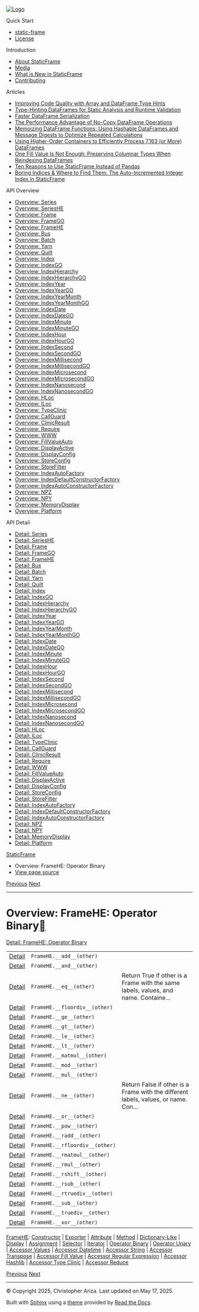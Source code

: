 [![Logo](../_static/sf-logo-web_icon-small.png)](../index.md)

Quick Start

* [static-frame](../readme.md)
* [License](../license.md)

Introduction

* [About StaticFrame](../intro.md)
* [Media](../intro.md#media)
* [What is New in StaticFrame](../new.md)
* [Contributing](../contributing.md)

Articles

* [Improving Code Quality with Array and DataFrame Type Hints](../articles/guard.md)
* [Type-Hinting DataFrames for Static Analysis and Runtime Validation](../articles/ftyping.md)
* [Faster DataFrame Serialization](../articles/serialize.md)
* [The Performance Advantage of No-Copy DataFrame Operations](../articles/no_copy.md)
* [Memoizing DataFrame Functions: Using Hashable DataFrames and Message Digests to Optimize Repeated Calculations](../articles/hash.md)
* [Using Higher-Order Containers to Efficiently Process 7,163 (or More) DataFrames](../articles/uhoc.md)
* [One Fill Value Is Not Enough: Preserving Columnar Types When Reindexing DataFrames](../articles/fill_value.md)
* [Ten Reasons to Use StaticFrame Instead of Pandas](../articles/upgrade.md)
* [Boring Indices & Where to Find Them: The Auto-Incremented Integer Index in StaticFrame](../articles/aiii.md)

API Overview

* [Overview: Series](series.md)
* [Overview: SeriesHE](series_he.md)
* [Overview: Frame](frame.md)
* [Overview: FrameGO](frame_go.md)
* [Overview: FrameHE](frame_he.md)
* [Overview: Bus](bus.md)
* [Overview: Batch](batch.md)
* [Overview: Yarn](yarn.md)
* [Overview: Quilt](quilt.md)
* [Overview: Index](index.md)
* [Overview: IndexGO](index_go.md)
* [Overview: IndexHierarchy](index_hierarchy.md)
* [Overview: IndexHierarchyGO](index_hierarchy_go.md)
* [Overview: IndexYear](index_year.md)
* [Overview: IndexYearGO](index_year_go.md)
* [Overview: IndexYearMonth](index_year_month.md)
* [Overview: IndexYearMonthGO](index_year_month_go.md)
* [Overview: IndexDate](index_date.md)
* [Overview: IndexDateGO](index_date_go.md)
* [Overview: IndexMinute](index_minute.md)
* [Overview: IndexMinuteGO](index_minute_go.md)
* [Overview: IndexHour](index_hour.md)
* [Overview: IndexHourGO](index_hour_go.md)
* [Overview: IndexSecond](index_second.md)
* [Overview: IndexSecondGO](index_second_go.md)
* [Overview: IndexMillisecond](index_millisecond.md)
* [Overview: IndexMillisecondGO](index_millisecond_go.md)
* [Overview: IndexMicrosecond](index_microsecond.md)
* [Overview: IndexMicrosecondGO](index_microsecond_go.md)
* [Overview: IndexNanosecond](index_nanosecond.md)
* [Overview: IndexNanosecondGO](index_nanosecond_go.md)
* [Overview: HLoc](hloc.md)
* [Overview: ILoc](iloc.md)
* [Overview: TypeClinic](type_clinic.md)
* [Overview: CallGuard](call_guard.md)
* [Overview: ClinicResult](clinic_result.md)
* [Overview: Require](require.md)
* [Overview: WWW](www.md)
* [Overview: FillValueAuto](fill_value_auto.md)
* [Overview: DisplayActive](display_active.md)
* [Overview: DisplayConfig](display_config.md)
* [Overview: StoreConfig](store_config.md)
* [Overview: StoreFilter](store_filter.md)
* [Overview: IndexAutoFactory](index_auto_factory.md)
* [Overview: IndexDefaultConstructorFactory](index_default_constructor_factory.md)
* [Overview: IndexAutoConstructorFactory](index_auto_constructor_factory.md)
* [Overview: NPZ](npz.md)
* [Overview: NPY](npy.md)
* [Overview: MemoryDisplay](memory_display.md)
* [Overview: Platform](platform.md)

API Detail

* [Detail: Series](../api_detail/series.md)
* [Detail: SeriesHE](../api_detail/series_he.md)
* [Detail: Frame](../api_detail/frame.md)
* [Detail: FrameGO](../api_detail/frame_go.md)
* [Detail: FrameHE](../api_detail/frame_he.md)
* [Detail: Bus](../api_detail/bus.md)
* [Detail: Batch](../api_detail/batch.md)
* [Detail: Yarn](../api_detail/yarn.md)
* [Detail: Quilt](../api_detail/quilt.md)
* [Detail: Index](../api_detail/index.md)
* [Detail: IndexGO](../api_detail/index_go.md)
* [Detail: IndexHierarchy](../api_detail/index_hierarchy.md)
* [Detail: IndexHierarchyGO](../api_detail/index_hierarchy_go.md)
* [Detail: IndexYear](../api_detail/index_year.md)
* [Detail: IndexYearGO](../api_detail/index_year_go.md)
* [Detail: IndexYearMonth](../api_detail/index_year_month.md)
* [Detail: IndexYearMonthGO](../api_detail/index_year_month_go.md)
* [Detail: IndexDate](../api_detail/index_date.md)
* [Detail: IndexDateGO](../api_detail/index_date_go.md)
* [Detail: IndexMinute](../api_detail/index_minute.md)
* [Detail: IndexMinuteGO](../api_detail/index_minute_go.md)
* [Detail: IndexHour](../api_detail/index_hour.md)
* [Detail: IndexHourGO](../api_detail/index_hour_go.md)
* [Detail: IndexSecond](../api_detail/index_second.md)
* [Detail: IndexSecondGO](../api_detail/index_second_go.md)
* [Detail: IndexMillisecond](../api_detail/index_millisecond.md)
* [Detail: IndexMillisecondGO](../api_detail/index_millisecond_go.md)
* [Detail: IndexMicrosecond](../api_detail/index_microsecond.md)
* [Detail: IndexMicrosecondGO](../api_detail/index_microsecond_go.md)
* [Detail: IndexNanosecond](../api_detail/index_nanosecond.md)
* [Detail: IndexNanosecondGO](../api_detail/index_nanosecond_go.md)
* [Detail: HLoc](../api_detail/hloc.md)
* [Detail: ILoc](../api_detail/iloc.md)
* [Detail: TypeClinic](../api_detail/type_clinic.md)
* [Detail: CallGuard](../api_detail/call_guard.md)
* [Detail: ClinicResult](../api_detail/clinic_result.md)
* [Detail: Require](../api_detail/require.md)
* [Detail: WWW](../api_detail/www.md)
* [Detail: FillValueAuto](../api_detail/fill_value_auto.md)
* [Detail: DisplayActive](../api_detail/display_active.md)
* [Detail: DisplayConfig](../api_detail/display_config.md)
* [Detail: StoreConfig](../api_detail/store_config.md)
* [Detail: StoreFilter](../api_detail/store_filter.md)
* [Detail: IndexAutoFactory](../api_detail/index_auto_factory.md)
* [Detail: IndexDefaultConstructorFactory](../api_detail/index_default_constructor_factory.md)
* [Detail: IndexAutoConstructorFactory](../api_detail/index_auto_constructor_factory.md)
* [Detail: NPZ](../api_detail/npz.md)
* [Detail: NPY](../api_detail/npy.md)
* [Detail: MemoryDisplay](../api_detail/memory_display.md)
* [Detail: Platform](../api_detail/platform.md)

[StaticFrame](../index.md)

* Overview: FrameHE: Operator Binary
* [View page source](../_sources/api_overview/frame_he-operator_binary.rst.txt)

[Previous](frame_he-iterator.md "Overview: FrameHE: Iterator")
[Next](frame_he-operator_unary.md "Overview: FrameHE: Operator Unary")

---

# Overview: FrameHE: Operator Binary[](#overview-framehe-operator-binary "Link to this heading")

[Detail: FrameHE: Operator Binary](../api_detail/frame_he-operator_binary.md#api-detail-framehe-operator-binary)

|  |  |  |
| --- | --- | --- |
| [Detail](../api_detail/frame_he-operator_binary.md#api-sig-framehe-add) | `FrameHE.__add__(other)` |  |
| [Detail](../api_detail/frame_he-operator_binary.md#api-sig-framehe-and) | `FrameHE.__and__(other)` |  |
| [Detail](../api_detail/frame_he-operator_binary.md#api-sig-framehe-eq) | `FrameHE.__eq__(other)` | Return True if other is a Frame with the same labels, values, and name. Containe… |
| [Detail](../api_detail/frame_he-operator_binary.md#api-sig-framehe-floordiv) | `FrameHE.__floordiv__(other)` |  |
| [Detail](../api_detail/frame_he-operator_binary.md#api-sig-framehe-ge) | `FrameHE.__ge__(other)` |  |
| [Detail](../api_detail/frame_he-operator_binary.md#api-sig-framehe-gt) | `FrameHE.__gt__(other)` |  |
| [Detail](../api_detail/frame_he-operator_binary.md#api-sig-framehe-le) | `FrameHE.__le__(other)` |  |
| [Detail](../api_detail/frame_he-operator_binary.md#api-sig-framehe-lt) | `FrameHE.__lt__(other)` |  |
| [Detail](../api_detail/frame_he-operator_binary.md#api-sig-framehe-matmul) | `FrameHE.__matmul__(other)` |  |
| [Detail](../api_detail/frame_he-operator_binary.md#api-sig-framehe-mod) | `FrameHE.__mod__(other)` |  |
| [Detail](../api_detail/frame_he-operator_binary.md#api-sig-framehe-mul) | `FrameHE.__mul__(other)` |  |
| [Detail](../api_detail/frame_he-operator_binary.md#api-sig-framehe-ne) | `FrameHE.__ne__(other)` | Return False if other is a Frame with the different labels, values, or name. Con… |
| [Detail](../api_detail/frame_he-operator_binary.md#api-sig-framehe-or) | `FrameHE.__or__(other)` |  |
| [Detail](../api_detail/frame_he-operator_binary.md#api-sig-framehe-pow) | `FrameHE.__pow__(other)` |  |
| [Detail](../api_detail/frame_he-operator_binary.md#api-sig-framehe-radd) | `FrameHE.__radd__(other)` |  |
| [Detail](../api_detail/frame_he-operator_binary.md#api-sig-framehe-rfloordiv) | `FrameHE.__rfloordiv__(other)` |  |
| [Detail](../api_detail/frame_he-operator_binary.md#api-sig-framehe-rmatmul) | `FrameHE.__rmatmul__(other)` |  |
| [Detail](../api_detail/frame_he-operator_binary.md#api-sig-framehe-rmul) | `FrameHE.__rmul__(other)` |  |
| [Detail](../api_detail/frame_he-operator_binary.md#api-sig-framehe-rshift) | `FrameHE.__rshift__(other)` |  |
| [Detail](../api_detail/frame_he-operator_binary.md#api-sig-framehe-rsub) | `FrameHE.__rsub__(other)` |  |
| [Detail](../api_detail/frame_he-operator_binary.md#api-sig-framehe-rtruediv) | `FrameHE.__rtruediv__(other)` |  |
| [Detail](../api_detail/frame_he-operator_binary.md#api-sig-framehe-sub) | `FrameHE.__sub__(other)` |  |
| [Detail](../api_detail/frame_he-operator_binary.md#api-sig-framehe-truediv) | `FrameHE.__truediv__(other)` |  |
| [Detail](../api_detail/frame_he-operator_binary.md#api-sig-framehe-xor) | `FrameHE.__xor__(other)` |  |

[FrameHE](frame_he.md#api-overview-framehe): [Constructor](frame_he-constructor.md#api-overview-framehe-constructor) | [Exporter](frame_he-exporter.md#api-overview-framehe-exporter) | [Attribute](frame_he-attribute.md#api-overview-framehe-attribute) | [Method](frame_he-method.md#api-overview-framehe-method) | [Dictionary-Like](frame_he-dictionary_like.md#api-overview-framehe-dictionary-like) | [Display](frame_he-display.md#api-overview-framehe-display) | [Assignment](frame_he-assignment.md#api-overview-framehe-assignment) | [Selector](frame_he-selector.md#api-overview-framehe-selector) | [Iterator](frame_he-iterator.md#api-overview-framehe-iterator) | [Operator Binary](#api-overview-framehe-operator-binary) | [Operator Unary](frame_he-operator_unary.md#api-overview-framehe-operator-unary) | [Accessor Values](frame_he-accessor_values.md#api-overview-framehe-accessor-values) | [Accessor Datetime](frame_he-accessor_datetime.md#api-overview-framehe-accessor-datetime) | [Accessor String](frame_he-accessor_string.md#api-overview-framehe-accessor-string) | [Accessor Transpose](frame_he-accessor_transpose.md#api-overview-framehe-accessor-transpose) | [Accessor Fill Value](frame_he-accessor_fill_value.md#api-overview-framehe-accessor-fill-value) | [Accessor Regular Expression](frame_he-accessor_regular_expression.md#api-overview-framehe-accessor-regular-expression) | [Accessor Hashlib](frame_he-accessor_hashlib.md#api-overview-framehe-accessor-hashlib) | [Accessor Type Clinic](frame_he-accessor_type_clinic.md#api-overview-framehe-accessor-type-clinic) | [Accessor Reduce](frame_he-accessor_reduce.md#api-overview-framehe-accessor-reduce)

[Previous](frame_he-iterator.md "Overview: FrameHE: Iterator")
[Next](frame_he-operator_unary.md "Overview: FrameHE: Operator Unary")

---

© Copyright 2025, Christopher Ariza.
Last updated on May 17, 2025.

Built with [Sphinx](https://www.sphinx-doc.org/) using a
[theme](https://github.com/readthedocs/sphinx_rtd_theme)
provided by [Read the Docs](https://readthedocs.org).